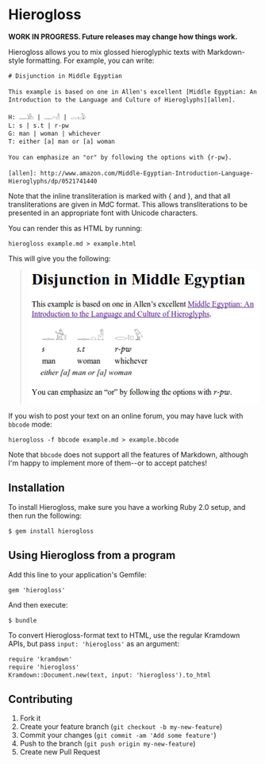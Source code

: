 # Hierogloss

**WORK IN PROGRESS. Future releases may change how things work.**

Hierogloss allows you to mix glossed hieroglyphic texts with Markdown-style
formatting.  For example, you can write:

    # Disjunction in Middle Egyptian

    This example is based on one in Allen's excellent [Middle Egyptian: An
    Introduction to the Language and Culture of Hieroglyphs][allen].

    H: 𓊃𓀀𓏤 | 𓊃𓏏𓁐 | 𓂋𓏤𓊪𓅱
    L: s | s.t | r-pw
    G: man | woman | whichever
    T: either [a] man or [a] woman

    You can emphasize an "or" by following the options with {r-pw}.

    [allen]: http://www.amazon.com/Middle-Egyptian-Introduction-Language-Hieroglyphs/dp/0521741440

Note that the inline transliteration is marked with \{ and \}, and that all
transliterations are given in MdC format.  This allows transliterations to
be presented in an appropriate font with Unicode characters.

You can render this as HTML by running:

    hierogloss example.md > example.html

This will give you the following:

> ![](examples/disjunction.png)

If you wish to post your text on an online forum, you may have luck with
`bbcode` mode:

    hierogloss -f bbcode example.md > example.bbcode

Note that `bbcode` does not support all the features of Markdown, although
I'm happy to implement more of them--or to accept patches!

## Installation

To install Hierogloss, make sure you have a working Ruby 2.0 setup, and
then run the following:

    $ gem install hierogloss

## Using Hierogloss from a program

Add this line to your application's Gemfile:

    gem 'hierogloss'

And then execute:

    $ bundle

To convert Hierogloss-format text to HTML, use the regular Kramdown APIs,
but pass `input: 'hierogloss'` as an argument:

    require 'kramdown'
    require 'hierogloss'
    Kramdown::Document.new(text, input: 'hierogloss').to_html

## Contributing

1. Fork it
2. Create your feature branch (`git checkout -b my-new-feature`)
3. Commit your changes (`git commit -am 'Add some feature'`)
4. Push to the branch (`git push origin my-new-feature`)
5. Create new Pull Request
